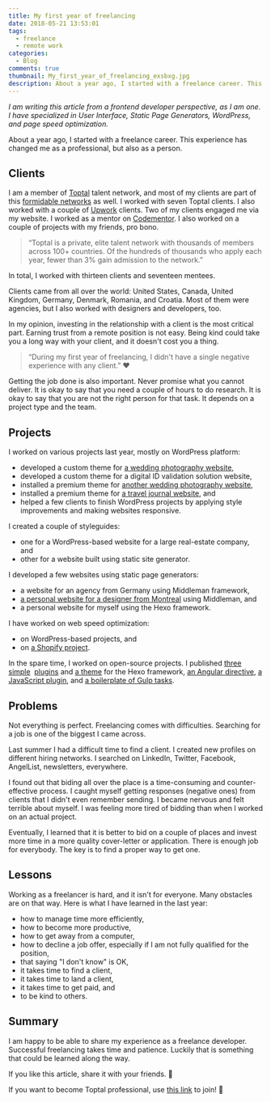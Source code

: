 ```yaml
---
title: My first year of freelancing
date: 2018-05-21 13:53:01
tags:
  - freelance
  - remote work
categories:
  - Blog
comments: true
thumbnail: My_first_year_of_freelancing_exsbxg.jpg
description: About a year ago, I started with a freelance career. This experience has changed me as a professional, but also as a person.
---
```


_I am writing this article from a frontend developer perspective, as I am one. I have specialized in User Interface, Static Page Generators, WordPress, and page speed optimization._

About a year ago, I started with a freelance career. This experience has changed me as a professional, but also as a person.

<!-- more -->

## Clients
I am a member of [Toptal] talent network, and most of my clients are part of this [formidable networks] as well. I worked with seven Toptal clients. I also worked with a couple of [Upwork] clients. Two of my clients engaged me via my website. I worked as a mentor on [Codementor]. I also worked on a couple of projects with my friends, pro bono.

> “Toptal is a private, elite talent network with thousands of members across 100+ countries. Of the hundreds of thousands who apply each year, fewer than 3% gain admission to the network.”

In total, I worked with thirteen clients and seventeen mentees.

Clients came from all over the world: United States, Canada, United Kingdom, Germany, Denmark, Romania, and Croatia. Most of them were agencies, but I also worked with designers and developers, too.

In my opinion, investing in the relationship with a client is the most critical part. Earning trust from a remote position is not easy. Being kind could take you a long way with your client, and it doesn't cost you a thing.

> “During my first year of freelancing, I didn't have a single negative experience with any client.”
> ❤️

Getting the job done is also important. Never promise what you cannot deliver. It is okay to say that you need a couple of hours to do research. It is okay to say that you are not the right person for that task. It depends on a project type and the team.

## Projects
I worked on various projects last year, mostly on WordPress platform:
- developed a custom theme for [a wedding photography website],
- developed a custom theme for a digital ID validation solution website,
- installed a premium theme for [another wedding photography website],
- installed a premium theme for [a travel journal website], and
- helped a few clients to finish WordPress projects by applying style improvements and making websites responsive.

I created a couple of styleguides:
- one for a WordPress-based website for a large real-estate company, and
- other for a website built using static site generator.

I developed a few websites using static page generators:
- a website for an agency from Germany using Middleman framework,
- [a personal website for a designer from Montreal] using Middleman, and
- a personal website for myself using the Hexo framework.

I have worked on web speed optimization:
- on WordPress-based projects, and
- on [a Shopify project].

In the spare time, I worked on open-source projects. I published [three]&nbsp; [simple]&nbsp; [plugins] and [a theme] for the Hexo framework, [an Angular directive], [a JavaScript plugin], and [a boilerplate of Gulp tasks].

## Problems
Not everything is perfect. Freelancing comes with difficulties. Searching for a job is one of the biggest I came across.

Last summer I had a difficult time to find a client. I created new profiles on different hiring networks. I searched on LinkedIn, Twitter, Facebook, AngelList, newsletters, everywhere.

I found out that biding all over the place is a time-consuming and counter-effective process. I caught myself getting responses (negative ones) from clients that I didn't even remember sending. I became nervous and felt terrible about myself. I was feeling more tired of bidding than when I worked on an actual project.

Eventually, I learned that it is better to bid on a couple of places and invest more time in a more quality cover-letter or application. There is enough job for everybody. The key is to find a proper way to get one.

## Lessons
Working as a freelancer is hard, and it isn't for everyone. Many obstacles are on that way. Here is what I have learned in the last year:
- how to manage time more efficiently,
- how to become more productive,
- how to get away from a computer,
- how to decline a job offer, especially if I am not fully qualified for the position,
- that saying "I don't know" is OK,
- it takes time to find a client,
- it takes time to land a client,
- it takes time to get paid, and
- to be kind to others.

## Summary
I am happy to be able to share my experience as a freelance developer. Successful freelancing takes time and patience. Luckily that is something that could be learned along the way.

If you like this article, share it with your friends. 👋

If you want to become Toptal professional, use [this link] to join! 🔗

[Toptal]: https://www.toptal.com/resume/silvestar-bistrovic#trust-nothing-but-brilliant-freelancers
[formidable networks]: https://www.toptal.com/#trust-nothing-but-brilliant-freelancers
[Upwork]: https://www.upwork.com/o/profiles/users/_~01c831478a40df279f/
[Codementor]: https://www.codementor.io/malimirkeccita
[a wedding photography website]: /portfolio/irinaandmatej/
<!-- a digital ID validation solution website]: /portfolio/netki/ -->
[another wedding photography website]: /portfolio/marcijusweddings/
[a travel journal website]: /portfolio/borninjune/
<!-- [an agency from Germany]: /portfolio/contiamo/ -->
[a personal website for a designer from Montreal]: /portfolio/hanhanxue/
[a Shopify project]: /portfolio/moodings/
[three]: https://www.npmjs.com/package/hexo-codepen
[simple]: https://www.npmjs.com/package/hexo-caniuse
[plugins]: https://www.npmjs.com/package/hexo-cloudinary
[a theme]: https://www.npmjs.com/package/hexo-theme-sb
[an Angular directive]: http://www.npmjs.com/package/angular-dragtable
[a JavaScript plugin]: https://www.npmjs.com/package/classily.js
[a boilerplate of Gulp tasks]: https://www.npmjs.com/package/starter-project
[Static Page Generators]: https://www.staticgen.com/
[this link]: https://www.toptal.com/#trust-nothing-but-brilliant-freelancers
